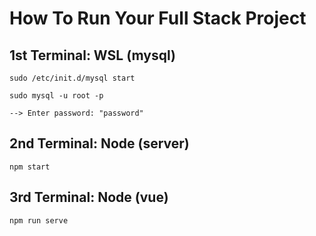 # How To Run Your Full Stack Project

## 1st Terminal: WSL (mysql)
```
sudo /etc/init.d/mysql start

sudo mysql -u root -p

--> Enter password: "password"
```

## 2nd Terminal: Node (server)
```
npm start
```

## 3rd Terminal: Node (vue)
```
npm run serve
```